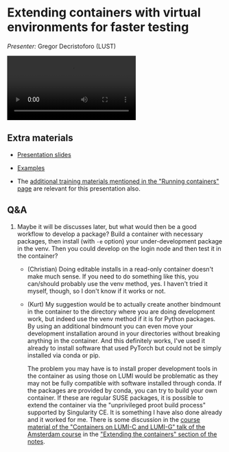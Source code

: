 # Extending containers with virtual environments for faster testing

*Presenter:* Gregor Decristoforo (LUST)

<video src="https://462000265.lumidata.eu/ai-20240529/recordings/07_VirtualEnvironments.mp4" controls="controls">
</video>


## Extra materials

-   [Presentation slides](https://462000265.lumidata.eu/ai-20240529/files/LUMI-ai-20240529-07-Extending_containers.pdf)

-   [Examples](https://github.com/Lumi-supercomputer/Getting_Started_with_AI_workshop/tree/ai-202405291/07_Extending_containers_with_virtual_environments_for_faster_testing)

-   The [additional training materials mentioned in the "Running containers" page](extra_05_RunningContainers.md#extra-materials)
    are relevant for this presentation also.


## Q&A

1.  Maybe it will be discusses later, but what would then be a good workflow to develop a package? Build a container with necessary packages, then install (with `-e` option) your under-development package in the venv. Then you could develop on the login node and then test it in the container?

    -   (Christian) Doing editable installs in a read-only container doesn't make much sense. If you need to do something like this, you can/should probably use the venv method, yes. I haven't tried it myself, though, so I don't know if it works or not.


    -   (Kurt) My suggestion would be to actually create another bindmount in the container to the directory where you are doing development work, but indeed use the venv method if it is for Python packages. By using an additional bindmount you can even move your development installation around in your directories without breaking anything in the container. And this definitely works, I've used it already to install software that used PyTorch but could not be simply installed via conda or pip.

        The problem you may have is to install proper development tools in the container as using those on LUMI would be problematic
        as they may not be fully compatible with software installed through conda. If the packages are provided by conda, you can 
        try to build your own container. If these are regular SUSE packages, it is possible to extend the container via
        the "unprivileged proot build process" supported by Singularity CE. It is something I have also done already and 
        it worked for me. There is some discussion in the 
        [course material of the "Containers on LUMI-C and LUMI-G" talk of the Amsterdam course]()
        in the ["Extending the containers" section of the notes](https://lumi-supercomputer.github.io/LUMI-training-materials/2day-20240502/09_Containers/#extending-the-containers).
    
